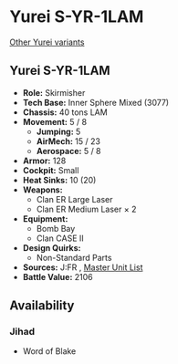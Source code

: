 # Yurei S-YR-1LAM 

[Other Yurei variants](../yurei.md) 

## Yurei S-YR-1LAM 

- **Role:** Skirmisher 
- **Tech Base:** Inner Sphere Mixed (3077) 
- **Chassis:** 40 tons LAM 
- **Movement:** 5 / 8 
  - **Jumping:** 5 
  - **AirMech:** 15 / 23 
  - **Aerospace:** 5 / 8 
- **Armor:** 128 
- **Cockpit:** Small 
- **Heat Sinks:** 10 (20) 
- **Weapons:** 
  - Clan ER Large Laser 
  - Clan ER Medium Laser × 2 
- **Equipment:** 
  - Bomb Bay 
  - Clan CASE II 
- **Design Quirks:** 
  - Non-Standard Parts 
- **Sources:** J:FR , [Master Unit List](http://masterunitlist.info/Unit/Details/5431) 
- **Battle Value:** 2106 

## Availability 

### Jihad 

- Word of Blake 

